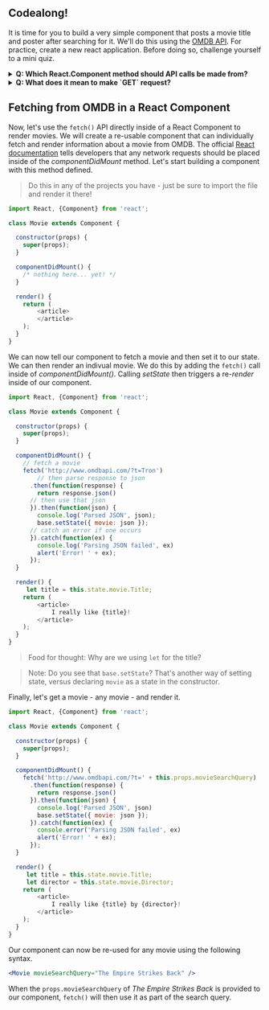 
## Codealong!

It is time for you to build a very simple component that posts a movie title and poster after searching for it. We'll do this using the [OMDB API](http://www.omdbapi.com/). For practice, create a new react application. Before doing so, challenge yourself to a mini quiz.
<details>

  <summary><strong>Q: Which React.Component method should API calls be made from?</strong></summary>

  > `componentDidMount()`. Per the [React documentation](https://facebook.github.io/react/docs/react-component.html#componentdidmount), _If you need to load data from a remote endpoint, this is a good place to instantiate the network request._

</details>

<details>

  <summary><strong>Q: What does it mean to make `GET` request?</strong></summary>

  > We are asking the server to send us data to read. To `GET` means to "read."

</details>


## Fetching from OMDB in a React Component

Now, let's use the `fetch()` API directly inside of a React Component to render movies. We will create a re-usable component that can individually fetch and render information about a movie from OMDB. The official [React documentation](https://facebook.github.io/react/docs/react-component.html#componentdidmount) tells developers that any network requests should be placed inside of the _componentDidMount_ method. Let's start building a component with this method defined.

> Do this in any of the projects you have - just be sure to import the file and render it there!

```js
import React, {Component} from 'react';

class Movie extends Component {

  constructor(props) {
    super(props);
  }

  componentDidMount() {
  	/* nothing here... yet! */
  }

  render() {
    return (
    	<article>
    	</article>
    );
  }
}
```

We can now tell our component to fetch a movie and then set it to our state. We can then render an indivual movie. We do this by adding the `fetch()` call inside of _componentDidMount()_. Calling _setState_ then triggers a re-_render_ inside of our component.

```js
import React, {Component} from 'react';

class Movie extends Component {

  constructor(props) {
    super(props);
  }

  componentDidMount() {
  	// fetch a movie
  	fetch('http://www.omdbapi.com/?t=Tron')
  		// then parse response to json
      .then(function(response) {
        return response.json()
      // then use that json
      }).then(function(json) {
        console.log('Parsed JSON', json);
        base.setState({ movie: json });
      // catch an error if one occurs
      }).catch(function(ex) {
        console.log('Parsing JSON failed', ex)
        alert('Error! ' + ex);
      });
  }

  render() {
  	 let title = this.state.movie.Title;
    return (
    	<article>
    		I really like {title}!
    	</article>
    );
  }
}
```
> Food for thought: Why are we using `let` for the title?

> Note: Do you see that `base.setState`? That's another way of setting state, versus declaring `movie` as a state in the constructor.


Finally, let's get a movie - any movie - and render it.

```js
import React, {Component} from 'react';

class Movie extends Component {

  constructor(props) {
    super(props);
  }

  componentDidMount() {
	fetch('http://www.omdbapi.com/?t=' + this.props.movieSearchQuery)
      .then(function(response) {
        return response.json()
      }).then(function(json) {
        console.log('Parsed JSON', json)
        base.setState({ movie: json });
      }).catch(function(ex) {
        console.error('Parsing JSON failed', ex)
        alert('Error! ' + ex);
      });
  }

  render() {
  	 let title = this.state.movie.Title;
  	 let director = this.state.movie.Director;
    return (
    	<article>
    		I really like {title} by {director}!
    	</article>
    );
  }
}
```

Our component can now be re-used for any movie using the following syntax.

```jsx
<Movie movieSearchQuery="The Empire Strikes Back" />
```

When the `props.movieSearchQuery` of _The Empire Strikes Back_ is provided to our component, `fetch()` will then use it as part of the search query.
